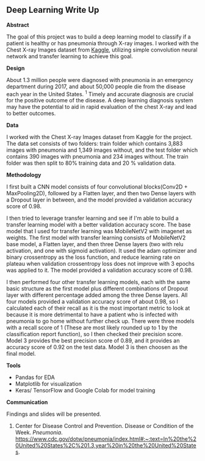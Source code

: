 ## Deep Learning Write Up

**Abstract**

The goal of this project was to build a deep learning model to classify if a patient is healthy or has pneumonia through X-ray images.  I worked with the Chest X-ray Images dataset from [Kaggle](https://www.kaggle.com/tolgadincer/labeled-chest-xray-images), utilizing simple convolution neural network and transfer learning to achieve this goal.

**Design**

About 1.3 million people were diagnosed with pneumonia in an emergency department during 2017, and about 50,000 people die from the disease each year in the United States. <sup>1</sup> Timely and accurate diagnosis are crucial for the positive outcome of the disease.  A deep learning diagnosis system may have the potential to aid in rapid evaluation of the chest X-ray and lead to better outcomes.

**Data**

I worked with the Chest X-ray Images dataset from Kaggle for the project.  The data set consists of two folders: train folder which contains 3,883 images with pneumonia and 1,349 images without, and the test folder which contains 390 images with pneumonia and 234 images without.  The train folder was then split to 80% training data and 20 % validation data.

**Methodology**

I first built a CNN model consists of four convolutional blocks(Conv2D + MaxPooling2D), followed by a Flatten layer, and then two Dense layers with a Dropout layer in between, and the model provided a validation accuracy score of 0.98.  

I then tried to leverage transfer learning and see if I'm able to build a transfer learning model with a better validation accuracy score. The base model that I used for transfer learning was MobileNetV2 with imagenet as weights.  The first model with transfer learning consists of MobileNetV2 base model, a Flatten layer, and then three Dense layers (two with relu activation, and one with sigmoid activation). It used the adam optimizer and binary crossentropy as the loss function, and reduce learning rate on plateau when validation crossentropy loss does not improve with 3 epochs was applied to it. The model provided a validation accuracy score of 0.98.

I then performed four other transfer learning models, each with the same basic structure as the first model plus different combinations of Dropout layer with different percentage added among the three Dense layers. All four models provided a validation accuracy score of about 0.98, so I calculated each of their recall as it is the most important metric to look at because it is more detrimental to have a patient who is infected with pneumonia to go home without further check up. There were three models with a recall score of 1 (These are most likely rounded up to 1 by the classification report function), so I then checked their precision score. Model 3 provides the best precision score of 0.89, and it provides an accuracy score of 0.92 on the test data.  Model 3 is then choosen as the final model.

**Tools**

- Pandas for EDA
- Matplotlib for visualization
- Keras/ TensorFlow and Google Colab for model training

**Communication**

Findings and slides will be presented.





1. Center for Disease Control and Prevention. Disease or Condition of the Week. _Pneumonia_. https://www.cdc.gov/dotw/pneumonia/index.html#:~:text=In%20the%20United%20States%2C%201.3,year%20in%20the%20United%20States. 